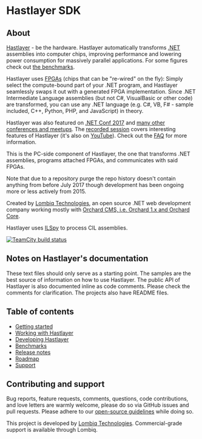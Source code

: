 # Hastlayer SDK



## About

[Hastlayer](https://hastlayer.com/) - be the hardware. Hastlayer automatically transforms [.NET](https://www.microsoft.com/net/) assemblies into computer chips, improving performance and lowering power consumption for massively parallel applications. For some figures check out [the benchmarks](Docs/Benchmarks.md).

Hastlayer uses [FPGAs](https://en.wikipedia.org/wiki/Field-programmable_gate_array) (chips that can be "re-wired" on the fly): Simply select the compute-bound part of your .NET program, and Hastlayer seamlessly swaps it out with a generated FPGA implementation. Since .NET Intermediate Language assemblies (but not C#, VisualBasic or other code) are transformed, you can use any .NET language (e.g. C#, VB, F# - sample included, C++, Python, PHP, and JavaScript) in theory.

Hastlayer was also featured on [.NET Conf 2017](https://channel9.msdn.com/events/dotnetConf/2017/T212) and [many other conferences and meetups](https://hastlayer.com/hastlayer-world-tour). The [recorded session](https://channel9.msdn.com/events/dotnetConf/2017/T212) covers interesting features of Hastlayer (it's also on [YouTube](https://www.youtube.com/watch?v=03Sq5m3eUSs)). Check out the [FAQ](https://hastlayer.com/faq) for more information.
 
This is the PC-side component of Hastlayer, the one that transforms .NET assemblies, programs attached FPGAs, and communicates with said FPGAs.

Note that due to a repository purge the repo history doesn't contain anything from before July 2017 though development has been ongoing more or less actively from 2015.

Created by [Lombiq Technologies](https://lombiq.com/), an open source .NET web development company working mostly with [Orchard CMS, i.e. Orchard 1.x and Orchard Core](https://www.orchardcore.net/).

Hastlayer uses [ILSpy](http://ilspy.net/) to process CIL assemblies.

[![TeamCity build status](https://ci.lombiq.com/app/rest/builds/buildType:id:Hastlayer_PullAndBuild/statusIcon.svg)](https://ci.lombiq.com/buildConfiguration/Hastlayer_PullAndBuild?mode=builds#all-projects)


## Notes on Hastlayer's documentation

These text files should only serve as a starting point. The samples are the best source of information on how to use Hastlayer. The public API of Hastlayer is also documented inline as code comments. Please check the comments for clarification. The projects also have README files.


## Table of contents

- [Getting started](Docs/GettingStarted.md)
- [Working with Hastlayer](Docs/WorkingWithHastlayer.md)
- [Developing Hastlayer](Docs/DevelopingHastlayer.md)
- [Benchmarks](Docs/Benchmarks.md)
- [Release notes](Docs/ReleaseNotes.md)
- [Roadmap](Docs/Roadmap.md)
- [Support](Docs/Support.md)


## Contributing and support

Bug reports, feature requests, comments, questions, code contributions, and love letters are warmly welcome, please do so via GitHub issues and pull requests. Please adhere to our [open-source guidelines](https://lombiq.com/open-source-guidelines) while doing so.

This project is developed by [Lombiq Technologies](https://lombiq.com/). Commercial-grade support is available through Lombiq.
